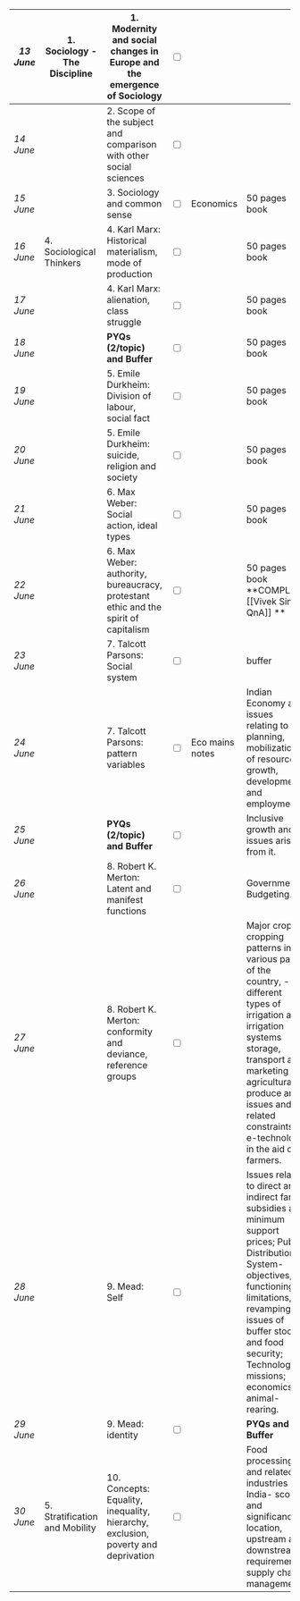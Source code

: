 | *13 June* | 1. Sociology - The Discipline<br>  | 1. Modernity and social changes in Europe and the emergence of Sociology                | <input type="checkbox" unchecked id="56566f"> |                 |                                                                                                                                                                                                                                                            |                                               |
| --------- | ---------------------------------- | --------------------------------------------------------------------------------------- | --------------------------------------------- | --------------- | ---------------------------------------------------------------------------------------------------------------------------------------------------------------------------------------------------------------------------------------------------------- | --------------------------------------------- |
| *14 June* |                                    | 2. Scope of the subject and comparison with other social sciences                       | <input type="checkbox" unchecked id="e0d2c2"> |                 |                                                                                                                                                                                                                                                            |                                               |
| *15 June* |                                    | 3. Sociology and common sense                                                           | <input type="checkbox" unchecked id="3c6f17"> | Economics       | 50 pages book                                                                                                                                                                                                                                              | <input type="checkbox" checked id="8ba06a">   |
| *16 June* | 4. Sociological Thinkers<br>       | 4. Karl Marx: Historical materialism, mode of production<br>                            | <input type="checkbox" unchecked id="6956ec"> |                 | 50 pages book                                                                                                                                                                                                                                              | <input type="checkbox" unchecked id="e5842c"> |
| *17 June* |                                    | 4. Karl Marx: alienation, class struggle<br>                                            | <input type="checkbox" unchecked id="d2940d"> |                 | 50 pages book                                                                                                                                                                                                                                              | <input type="checkbox" unchecked id="35eaa9"> |
| *18 June* |                                    | **PYQs (2/topic) and Buffer**                                                           | <input type="checkbox" unchecked id="18952c"> |                 | 50 pages book                                                                                                                                                                                                                                              | <input type="checkbox" unchecked id="8bb153"> |
| *19 June* |                                    | 5. Emile Durkheim: Division of labour, social fact<br>                                  | <input type="checkbox" unchecked id="0a466f"> |                 | 50 pages book                                                                                                                                                                                                                                              | <input type="checkbox" unchecked id="027b52"> |
| *20 June* |                                    | 5. Emile Durkheim: suicide, religion and society<br>                                    | <input type="checkbox" unchecked id="b95294"> |                 | 50 pages book                                                                                                                                                                                                                                              | <input type="checkbox" unchecked id="6ce8f3"> |
| *21 June* |                                    | 6. Max Weber: Social action, ideal types<br>                                            | <input type="checkbox" unchecked id="b0469c"> |                 | 50 pages book                                                                                                                                                                                                                                              | <input type="checkbox" unchecked id="734aff"> |
| *22 June* |                                    | 6. Max Weber: authority, bureaucracy, protestant ethic and the spirit of capitalism<br> | <input type="checkbox" unchecked id="c0c34b"> |                 | 50 pages book<br>**COMPLETE [[Vivek Singh QnA]] **                                                                                                                                                                                                         | <input type="checkbox" unchecked id="760be8"> |
| *23 June* |                                    | 7. Talcott Parsons: Social system<br>                                                   | <input type="checkbox" unchecked id="a1ddb2"> |                 | buffer                                                                                                                                                                                                                                                     | <input type="checkbox" unchecked id="4d8f21"> |
| *24 June* |                                    | 7. Talcott Parsons: pattern variables<br>                                               | <input type="checkbox" unchecked id="4a72be"> | Eco mains notes | Indian Economy and issues relating to planning, mobilization, of resources, growth, development and employment.                                                                                                                                            | <input type="checkbox" unchecked id="b9e655"> |
| *25 June* |                                    | **PYQs (2/topic) and Buffer**                                                           | <input type="checkbox" unchecked id="436164"> |                 | Inclusive growth and issues arising from it.                                                                                                                                                                                                               | <input type="checkbox" unchecked id="8bca86"> |
| *26 June* |                                    | 8. Robert K. Merton: Latent and manifest functions<br>                                  | <input type="checkbox" unchecked id="058bb2"> |                 | Government Budgeting.                                                                                                                                                                                                                                      | <input type="checkbox" unchecked id="55fc81"> |
| *27 June* |                                    | 8. Robert K. Merton: conformity and deviance, reference groups<br>                      | <input type="checkbox" unchecked id="e7b652"> |                 | Major crops-cropping patterns in various parts of the country, - different types of irrigation and irrigation systems storage, transport and marketing of agricultural produce and issues and related constraints; e-technology in the aid of farmers.     | <input type="checkbox" unchecked id="9c48c5"> |
| *28 June* |                                    | 9. Mead: Self<br>                                                                       | <input type="checkbox" unchecked id="891f61"> |                 | Issues related to direct and indirect farm subsidies and minimum support prices; Public Distribution System- objectives, functioning, limitations, revamping; issues of buffer stocks and food security; Technology missions; economics of animal-rearing. | <input type="checkbox" unchecked id="e37dfe"> |
| *29 June* |                                    | 9. Mead: identity<br>                                                                   | <input type="checkbox" unchecked id="3deaf9"> |                 | **PYQs and Buffer**                                                                                                                                                                                                                                        | <input type="checkbox" unchecked id="1a6d8e"> |
| *30 June* | 5. Stratification and Mobility<br> | 10. Concepts: Equality, inequality, hierarchy, exclusion, poverty and deprivation       | <input type="checkbox" unchecked id="e20802"> |                 | Food processing and related industries in India- scope’ and significance, location, upstream and downstream requirements, supply chain management.                                                                                                         | <input type="checkbox" unchecked id="daa9e6"> |